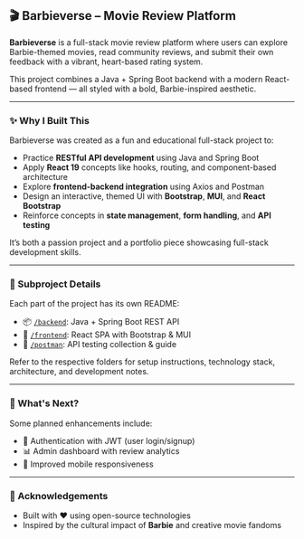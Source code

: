 ## 🎬 Barbieverse – Movie Review Platform

**Barbieverse** is a full-stack movie review platform where users can explore Barbie-themed movies, read community reviews, and submit their own feedback with a vibrant, heart-based rating system.

This project combines a Java + Spring Boot backend with a modern React-based frontend — all styled with a bold, Barbie-inspired aesthetic.

---

### ✨ Why I Built This

Barbieverse was created as a fun and educational full-stack project to:

- Practice **RESTful API development** using Java and Spring Boot  
- Apply **React 19** concepts like hooks, routing, and component-based architecture  
- Explore **frontend-backend integration** using Axios and Postman  
- Design an interactive, themed UI with **Bootstrap**, **MUI**, and **React Bootstrap**  
- Reinforce concepts in **state management**, **form handling**, and **API testing**

It’s both a passion project and a portfolio piece showcasing full-stack development skills.


---

### 📂 Subproject Details

Each part of the project has its own README:

- 📦 [`/backend`](./backend/README.md): Java + Spring Boot REST API  
- 🎨 [`/frontend`](./frontend/README.md): React SPA with Bootstrap & MUI  
- 🧪 [`/postman`](./api-testing-via-postman/README.md): API testing collection & guide

Refer to the respective folders for setup instructions, technology stack, architecture, and development notes.

---

### 🔮 What's Next?

Some planned enhancements include:

- 🔐 Authentication with JWT (user login/signup)
- 📊 Admin dashboard with review analytics
- 📱 Improved mobile responsiveness

---

### 🙌 Acknowledgements

- Built with ❤️ using open-source technologies
- Inspired by the cultural impact of **Barbie** and creative movie fandoms



